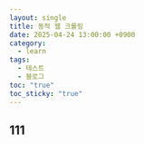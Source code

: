 ```yaml
---
layout: single
title: 동적 웹 크롤링
date: 2025-04-24 13:00:00 +0900
category:
  - learn
tags:
  - 테스트
  - 블로그
toc: "true"
toc_sticky: "true"
---
```


## 111